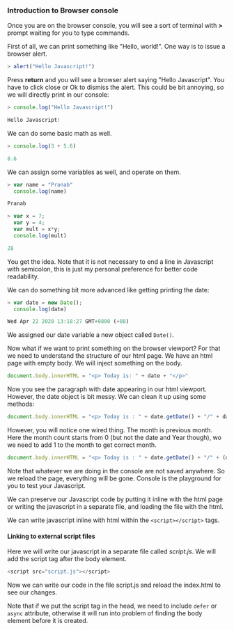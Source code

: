 ### Introduction to Browser console  

Once you are on the browser console, you will see a sort of terminal with **>** prompt waiting for you to type commands. 

First of all, we can print something like "Hello, world!". One way is to issue a browser alert. 
```js 
> alert("Hello Javascript!")
``` 

Press **return** and you will see a browser alert saying "Hello Javascript". You have to click close or Ok to dismiss the alert. This could be bit annoying, so we will directly print in our console: 
```js 
> console.log("Hello Javascript!") 

Hello Javascript!
``` 

We can do some basic math as well. 
```js 
> console.log(3 + 5.6)

8.6 
``` 

We can assign some variables as well, and operate on them. 
```js 
> var name = "Pranab" 
  console.log(name)

Pranab 

> var x = 7; 
  var y = 4; 
  var mult = x*y; 
  console.log(mult)

28 
``` 

You get the idea. Note that it is not necessary to end a line in Javascript with semicolon, this is just my personal preference for better code readability. 

We can do something bit more advanced like getting printing the date:
```js 
> var date = new Date(); 
  console.log(date)

Wed Apr 22 2020 13:18:27 GMT+0800 (+08) 
``` 

We assigned our date variable a new object called `Date()`. 

Now what if we want to print something on the browser viewport? For that we need to understand the structure of our html page. We have an html page with empty body. We will inject something on the body. 
```js 
document.body.innerHTML = "<p> Today is: " + date + "</p>"
``` 

Now you see the paragraph with date appearing in our html viewport. However, the date object is bit messy. We can clean it up using some methods: 
```js 
document.body.innerHTML = "<p> Today is : " + date.getDate() + "/" + date.getMonth() + "/" + date.getFullYear() + ".</p>"
```

However, you will notice one wired thing. The month is previous month. Here the month count starts from 0 (but not the date and Year though), wo we need to add 1 to the month to get correct month. 
```js 
document.body.innerHTML = "<p> Today is : " + date.getDate() + "/" + (date.getMonth() + 1) + "/" + date.getFullYear() + ".</p>"
``` 

Note that whatever we are doing in the console are not saved anywhere. So we reload the page, everything will be gone. Console is the playground for you to test your Javascript. 

We can preserve our Javascript code by putting it inline with the html page or writing the javascript in a separate file, and loading the file with the html. 

We can write javascript inline with html within the `<script></script>` tags. 

#### Linking to external script files 

Here we will write our javascript in a separate file called *script.js*. We will add the script tag after the body element. 
```js
<script src="script.js"></script>
```
Now we can write our code in the file script.js and reload the index.html to see our changes. 

Note that if we put the script tag in the head, we need to include `defer` or `async` attribute, otherwise it will run into problem of finding the body element before it is created. 
